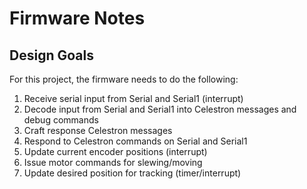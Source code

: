 # Firmware Notes

## Design Goals
For this project, the firmware needs to do the following:
1. Receive serial input from Serial and Serial1 (interrupt)
2. Decode input from Serial and Serial1 into Celestron messages and debug commands
3. Craft response Celestron messages
4. Respond to Celestron commands on Serial and Serial1
5. Update current encoder positions (interrupt)
6. Issue motor commands for slewing/moving
7. Update desired position for tracking (timer/interrupt)
